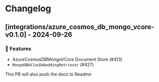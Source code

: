 # Changelog

## [integrations/azure_cosmos_db_mongo_vcore-v0.1.0] - 2024-09-26

### 🚀 Features

- AzureCosmosDBMongoVCore Document Store (#413)
- `MongoDBAtlasEmbeddingRetriever` (#427)

This PR will also push the docs to Readme

<!-- generated by git-cliff -->
